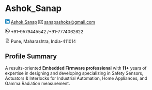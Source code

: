 # Ashok_Sanap
![Alt text](https://github.com/Ashok-Sanap/Ashok_Sanap/blob/feature_doc/icon/linked-in.png) [Ashok Sanap](https://www.linkedin.com/in/ashok-s-sanap/) ![](https://github.com/Ashok-Sanap/Ashok_Sanap/blob/feature_doc/icon/email-icon.png) sanapashoks@gmail.com 

![](https://github.com/Ashok-Sanap/Ashok_Sanap/blob/feature_doc/icon/contact.png)  +91–9579445542 /+91-7774062622

![](https://github.com/Ashok-Sanap/Ashok_Sanap/blob/feature_doc/icon/address.png) Pune, Maharashtra, India-411014
## 
## Profile Summary
A results-oriented **Embedded Firmware professional** with **11+** years of expertise in designing and developing specializing in Safety Sensors, Actuators & Interlocks for Industrial Automation, Home Appliances, and Gamma Radiation measurement.
